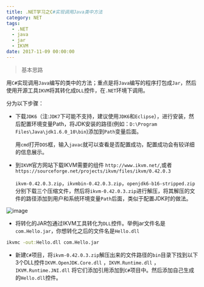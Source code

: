 ```yaml
---
title: .NET学习之C#实现调用Java类中方法
category: NET
tags:
  - .NET
  - java
  - jar
  - IKVM
date: 2017-11-09 00:00:00
---
```


> 基本思路

用`C#`实现调用`Java`编写的类中的方法；重点是将`Java`编写的程序打包成`Jar`，然后使用开源工具`IKVM`将其转化成`DLL`控件，在`.NET`环境下调用。

<!--more-->

分为以下步骤：

- 下载`JDK6`（注:`JDK7`下可能不支持，建议使用`JDK6`和`Eclipse`），进行安装，然后配置环境变量Path，将JDK安装的路径(例如：`D:\Program Files\Java\jdk1.6.0_10\bin`)添加到`Path`变量后面。

   用`cmd`打开`DOS`框，输入`javac`就可以查看是否配置成功，配置成功会有较详细的信息展示。

- 到`IKVM`官方网站下载IKVM需要的组件 `http://www.ikvm.net/`,或者`https://sourceforge.net/projects/ikvm/files/ikvm/0.42.0.3`

    `ikvm-0.42.0.3.zip`，`ikvmbin-0.42.0.3.zip`，`openjdk6-b16-stripped.zip`分别下载三个压缩文件，然后将`ikvm-0.42.0.3.zip`进行解压，将其解压的文件的路径添加到用户和系统环境变量`Path`后面，类似于配置JDK时的做法。

![image](https://user-images.githubusercontent.com/18508817/37642373-d85c24fc-2c57-11e8-8e3d-ac6327f46af4.png)

- 将转化的JAR包通过IKVM工具转化为`DLL`控件。举例jar文件名是`com.Hello.jar`，你想转化之后的文件名是`Hello.dll`

```cmd
ikvmc -out:Hello.dll com.Hello.jar
```

- 新建`C#`项目，将`ikvm-0.42.0.3.zip`解压出来的文件路径的`bin`目录下找到以下3个DLL控件`IKVM.OpenJDK.Core.dll` ，`IKVM.Runtime.dll` ，`IKVM.Runtime.JNI.dll` 将它们添加引用添加到`C#`项目中。然后添加自己生成的`Hello.dll`控件。